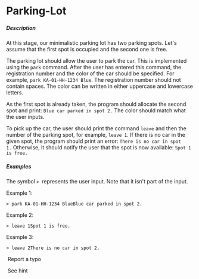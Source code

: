 # Parking-Lot

##### Description

At this stage, our minimalistic parking lot has two parking spots. Let's assume that the first spot is occupied and the second one is free.

The parking lot should allow the user to park the car. This is implemented using the `park` command. After the user has entered this command, the registration number and the color of the car should be specified. For example, `park KA-01-HH-1234 Blue`. The registration number should not contain spaces. The color can be written in either uppercase and lowercase letters.

As the first spot is already taken, the program should allocate the second spot and print: `Blue car parked in spot 2.` The color should match what the user inputs.

To pick up the car, the user should print the command `leave` and then the number of the parking spot, for example, `leave 1`. If there is no car in the given spot, the program should print an error: `There is no car in spot 1.` Otherwise, it should notify the user that the spot is now available: `Spot 1 is free.`

##### Examples

The symbol `> `represents the user input. Note that it isn't part of the input.

Example 1:

```
> park KA-01-HH-1234 BlueBlue car parked in spot 2.
```

Example 2:

```
> leave 1Spot 1 is free.
```

Example 3:

```
> leave 2There is no car in spot 2.
```

 Report a typo

 See hint
